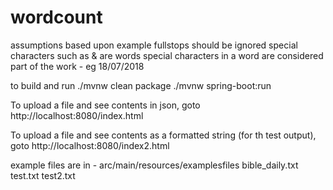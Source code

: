 # wordcount

assumptions based upon example
fullstops should be ignored
special characters such as & are words
special characters in a word are considered part of the work - eg 18/07/2018

to build and run
./mvnw clean package
./mvnw spring-boot:run

To upload a file and see contents in json, goto
http://localhost:8080/index.html

To upload a file and see contents as a formatted string (for th test output), goto
http://localhost:8080/index2.html

example files are in -
arc/main/resources/examplesfiles
bible_daily.txt
test.txt
test2.txt

